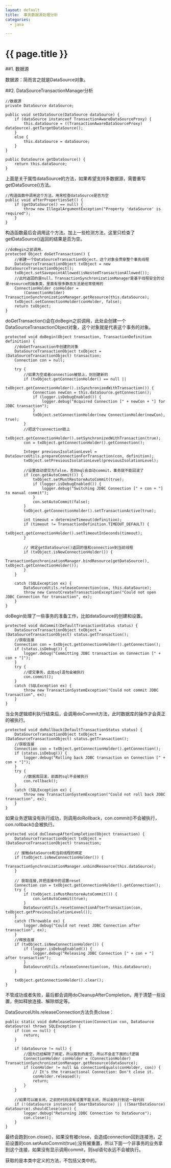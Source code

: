 ```yaml
---
layout: default
title:  事务数据源处理分析
categories:
  - java

---
```

# {{ page.title }}

##1. 数据源

数据源：简而言之就是DataSource对象。

##2. DataSourceTransactionManager分析

	//数据源
	private DataSource dataSource;

	public void setDataSource(DataSource dataSource) {
		if (dataSource instanceof TransactionAwareDataSourceProxy) {
			this.dataSource = ((TransactionAwareDataSourceProxy) dataSource).getTargetDataSource();
		}
		else {
			this.dataSource = dataSource;
		}
	}

	public DataSource getDataSource() {
		return this.dataSource;
	}

上面是关于属性dataSource的方法，如果希望支持多数据源，需要重写getDataSource()方法。

	//构造函数中调用这个方法，用来检查dataSource是否为空
	public void afterPropertiesSet() {
		if (getDataSource() == null) {
			throw new IllegalArgumentException("Property 'dataSource' is required");
		}
	}

构造函数最后会调用这个方法。加上一些检测方法，这里只检查了getDataSource()返回的结果是否为空。

	//doBegin之前调用，
	protected Object doGetTransaction() {
		//新建一个DataSourceTransactionObject，这个对象会贯穿整个事务线程
		DataSourceTransactionObject txObject = new DataSourceTransactionObject();
		txObject.setSavepointAllowed(isNestedTransactionAllowed());
		//此时返回的是null，TransactionSynchronizationManager是基于线程安全的记录resource的抽象类，里面有很多静态方法是经常使用的
		ConnectionHolder conHolder =
		    (ConnectionHolder) TransactionSynchronizationManager.getResource(this.dataSource);
		txObject.setConnectionHolder(conHolder, false);
		return txObject;
	}

doGetTransaction()会在doBegin之前调用，此处会创建一个DataSourceTransactionObject对象，这个对象就是代表这个事务的对象。

	protected void doBegin(Object transaction, TransactionDefinition definition) {
		//doGetTransaction中创建的对象
		DataSourceTransactionObject txObject = (DataSourceTransactionObject) transaction;
		Connection con = null;

		try {
			//如果为空或者connection被锁上，则创建新的
			if (txObject.getConnectionHolder() == null ||
					txObject.getConnectionHolder().isSynchronizedWithTransaction()) {
				Connection newCon = this.dataSource.getConnection();
				if (logger.isDebugEnabled()) {
					logger.debug("Acquired Connection [" + newCon + "] for JDBC transaction");
				}
				txObject.setConnectionHolder(new ConnectionHolder(newCon), true);
			}
			//把这个connection锁上
			txObject.getConnectionHolder().setSynchronizedWithTransaction(true);
			con = txObject.getConnectionHolder().getConnection();

			Integer previousIsolationLevel = DataSourceUtils.prepareConnectionForTransaction(con, definition);
			txObject.setPreviousIsolationLevel(previousIsolationLevel);

			//设置自动提交为false，否则mql会自动commit，事务就不能回滚了
			if (con.getAutoCommit()) {
				txObject.setMustRestoreAutoCommit(true);
				if (logger.isDebugEnabled()) {
					logger.debug("Switching JDBC Connection [" + con + "] to manual commit");
				}
				con.setAutoCommit(false);
			}
			txObject.getConnectionHolder().setTransactionActive(true);

			int timeout = determineTimeout(definition);
			if (timeout != TransactionDefinition.TIMEOUT_DEFAULT) {
				txObject.getConnectionHolder().setTimeoutInSeconds(timeout);
			}

			// 绑定getDataSource()返回的值和connection到当前线程
			if (txObject.isNewConnectionHolder()) {
				TransactionSynchronizationManager.bindResource(getDataSource(), txObject.getConnectionHolder());
			}
		}

		catch (SQLException ex) {
			DataSourceUtils.releaseConnection(con, this.dataSource);
			throw new CannotCreateTransactionException("Could not open JDBC Connection for transaction", ex);
		}
	}

doBegin处理了一些事务的准备工作，比如dataSource的创建和设置。

	protected void doCommit(DefaultTransactionStatus status) {
		DataSourceTransactionObject txObject = (DataSourceTransactionObject) status.getTransaction();
		//获取连接
		Connection con = txObject.getConnectionHolder().getConnection();
		if (status.isDebug()) {
			logger.debug("Committing JDBC transaction on Connection [" + con + "]");
		}
		try {
			//提交事务，此处sql语句会被执行
			con.commit();
		}
		catch (SQLException ex) {
			throw new TransactionSystemException("Could not commit JDBC transaction", ex);
		}
	}

当业务逻辑顺利执行结束后，会调用doCommit方法，此时数据库的操作才会真正的被执行。

	protected void doRollback(DefaultTransactionStatus status) {
		DataSourceTransactionObject txObject = (DataSourceTransactionObject) status.getTransaction();
		//获取连接
		Connection con = txObject.getConnectionHolder().getConnection();
		if (status.isDebug()) {
			logger.debug("Rolling back JDBC transaction on Connection [" + con + "]");
		}
		try {
			//数据库回滚，前面的sql不会被执行
			con.rollback();
		}
		catch (SQLException ex) {
			throw new TransactionSystemException("Could not roll back JDBC transaction", ex);
		}
	}

如果业务逻辑没有执行成功，则调用doRollback，con.commit()不会被执行，con.rollback()会被执行。

	protected void doCleanupAfterCompletion(Object transaction) {
		DataSourceTransactionObject txObject = (DataSourceTransactionObject) transaction;

		// 接触dataSource和当前线程的绑定
		if (txObject.isNewConnectionHolder()) {
			TransactionSynchronizationManager.unbindResource(this.dataSource);
		}

		// 获取连接,并把连接中的设置reset
		Connection con = txObject.getConnectionHolder().getConnection();
		try {
			if (txObject.isMustRestoreAutoCommit()) {
				con.setAutoCommit(true);
			}
			DataSourceUtils.resetConnectionAfterTransaction(con, txObject.getPreviousIsolationLevel());
		}
		catch (Throwable ex) {
			logger.debug("Could not reset JDBC Connection after transaction", ex);
		}
		//释放连接
		if (txObject.isNewConnectionHolder()) {
			if (logger.isDebugEnabled()) {
				logger.debug("Releasing JDBC Connection [" + con + "] after transaction");
			}
			DataSourceUtils.releaseConnection(con, this.dataSource);
		}

		txObject.getConnectionHolder().clear();
	}

不管成功或者失败，最后都会调用doCleanupAfterCompletion，用于清楚一些设置，例如释放连接、解除绑定等。

DataSourceUtils.releaseConnection方法负责close：

	public static void doReleaseConnection(Connection con, DataSource dataSource) throws SQLException {
		if (con == null) {
			return;
		}

		if (dataSource != null) {
			//因为已经解除了绑定，所以取到的是空，所以不会走下面的if逻辑
			ConnectionHolder conHolder = (ConnectionHolder) TransactionSynchronizationManager.getResource(dataSource);
			if (conHolder != null && connectionEquals(conHolder, con)) {
				// It's the transactional Connection: Don't close it.
				conHolder.released();
				return;
			}
		}

		//如果可以被关闭，之前的代码没有设置不能关闭，所以会执行到这一段代码
		if (!(dataSource instanceof SmartDataSource) || ((SmartDataSource) dataSource).shouldClose(con)) {
			logger.debug("Returning JDBC Connection to DataSource");
			con.close();
		}
	}

最终会跑到con.close()，如果没有被close，会造成connection回到连接池，之前设置的con.setAutoCommit(true);没有被重置，所以下面一个非事务的业务拿到这个连接，如果没有显示调用commit，则sql语句永远不会被执行。


获取的是本类中定义的方法，不包括父类中的。

